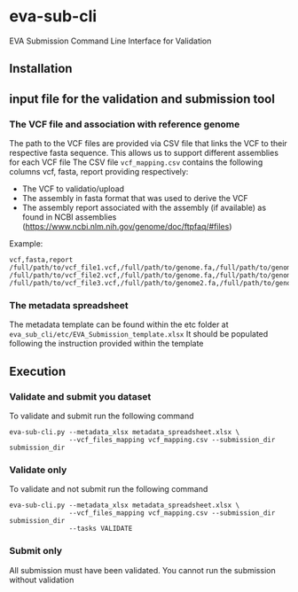 # eva-sub-cli
EVA Submission Command Line Interface for Validation




## Installation


## input file for the validation and submission tool

### The VCF file and association with reference genome

The path to the VCF files are provided via CSV file that links the VCF to their respective fasta sequence. This allows 
us to support different assemblies for each VCF file 
The CSV file `vcf_mapping.csv` contains the following columns vcf, fasta, report providing respectively:
 - The VCF to validatio/upload
 - The assembly in fasta format that was used to derive the VCF
 - The assembly report associated with the assembly (if available) as found in NCBI assemblies (https://www.ncbi.nlm.nih.gov/genome/doc/ftpfaq/#files)


Example:
```shell
vcf,fasta,report
/full/path/to/vcf_file1.vcf,/full/path/to/genome.fa,/full/path/to/genome_assembly_report.txt
/full/path/to/vcf_file2.vcf,/full/path/to/genome.fa,/full/path/to/genome_assembly_report.txt
/full/path/to/vcf_file3.vcf,/full/path/to/genome2.fa,/full/path/to/genome_assembly_report2.txt
```

### The metadata spreadsheet 

The metadata template can be found within the etc folder at `eva_sub_cli/etc/EVA_Submission_template.xlsx`
It should be populated following the instruction provided within the template

## Execution

### Validate and submit you dataset

To validate and submit run the following command

```shell
eva-sub-cli.py --metadata_xlsx metadata_spreadsheet.xlsx \
               --vcf_files_mapping vcf_mapping.csv --submission_dir submission_dir
```

### Validate only

To validate and not submit run the following command

```shell
eva-sub-cli.py --metadata_xlsx metadata_spreadsheet.xlsx \
               --vcf_files_mapping vcf_mapping.csv --submission_dir submission_dir 
               --tasks VALIDATE
```
### Submit only

All submission must have been validated. You cannot run the submission without validation 
